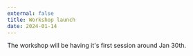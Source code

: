 ```yaml
---
external: false
title: Workshop launch
date: 2024-01-14
---
```


The workshop will be having it's first session around Jan 30th.
